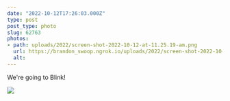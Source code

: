 ```yaml
---
date: "2022-10-12T17:26:03.000Z"
type: post 
post_type: photo
slug: 62763
photos: 
- path: uploads/2022/screen-shot-2022-10-12-at-11.25.19-am.png
  url: https://brandon_swoop.ngrok.io/uploads/2022/screen-shot-2022-10-12-at-11.25.19-am.png
  alt: 
---
```

We&#39;re going to Blink!


![](/uploads/2022/screen-shot-2022-10-12-at-11.25.19-am.png)
